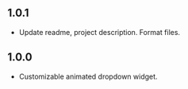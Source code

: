 ## 1.0.1
* Update readme, project description. Format files.

## 1.0.0

* Customizable animated dropdown widget.
